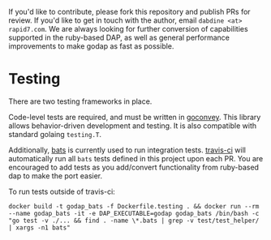 If you'd like to contribute, please fork this repository and publish PRs for review. If you'd like to get in touch with the author, email ```dabdine <at> rapid7.com```. We are always looking for further conversion of capabilities supported in the ruby-based DAP, as well as general performance improvements to make godap as fast as possible.

# Testing

There are two testing frameworks in place.

Code-level tests are required, and must be written in [goconvey](https://github.com/smartystreets/goconvey).
This library allows behavior-driven development and testing. It is also compatible with standard golaing 
`testing.T`.


Additionally, [bats](https://github.com/sstephenson/bats) is currently used to run integration
tests.  [travis-ci](https://travis-ci.com) will automatically run all `bats` tests defined in this project 
upon each PR.  You are encouraged to add tests as you add/convert functionality from ruby-based dap to make
the port easier.

To run tests outside of travis-ci:

```
docker build -t godap_bats -f Dockerfile.testing . && docker run --rm --name godap_bats -it -e DAP_EXECUTABLE=godap godap_bats /bin/bash -c "go test -v ./... && find . -name \*.bats | grep -v test/test_helper/ | xargs -n1 bats"
```
